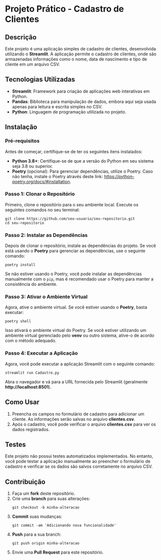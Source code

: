 # Projeto Prático - Cadastro de Clientes

## Descrição  
Este projeto é uma aplicação simples de cadastro de clientes, desenvolvida utilizando o **Streamlit**. A aplicação permite o cadastro de clientes, onde são armazenadas informações como o nome, data de nascimento e tipo de cliente em um arquivo CSV.

## Tecnologias Utilizadas  
- **Streamlit**: Framework para criação de aplicações web interativas em Python.  
- **Pandas**: Biblioteca para manipulação de dados, embora aqui seja usada apenas para leitura e escrita simples no CSV.  
- **Python**: Linguagem de programação utilizada no projeto.

## Instalação

### Pré-requisitos  
Antes de começar, certifique-se de ter os seguintes itens instalados:
- **Python 3.8+**: Certifique-se de que a versão do Python em seu sistema seja 3.8 ou superior.
- **Poetry** (opcional): Para gerenciar dependências, utilize o Poetry. Caso não tenha, instale o Poetry através deste link: https://python-poetry.org/docs/#installation.

### Passo 1: Clonar o Repositório  
Primeiro, clone o repositório para o seu ambiente local. Execute os seguintes comandos no seu terminal:

```
git clone https://github.com/seu-usuario/seu-repositorio.git
cd seu-repositorio
```

### Passo 2: Instalar as Dependências  
Depois de clonar o repositório, instale as dependências do projeto. Se você está usando o **Poetry** para gerenciar as dependências, use o seguinte comando:

```
poetry install
```

Se não estiver usando o Poetry, você pode instalar as dependências manualmente com o `pip`, mas é recomendado usar o Poetry para manter a consistência do ambiente.

### Passo 3: Ativar o Ambiente Virtual  
Agora, ative o ambiente virtual. Se você estiver usando o **Poetry**, basta executar:

```
poetry shell
```

Isso ativará o ambiente virtual do Poetry. Se você estiver utilizando um ambiente virtual gerenciado pelo **venv** ou outro sistema, ative-o de acordo com o método adequado.

### Passo 4: Executar a Aplicação  
Agora, você pode executar a aplicação Streamlit com o seguinte comando:

```
streamlit run Cadastro.py
```

Abra o navegador e vá para a URL fornecida pelo Streamlit (geralmente **http://localhost:8501**).

## Como Usar

1. Preencha os campos no formulário de cadastro para adicionar um cliente. As informações serão salvas no arquivo **clientes.csv**.  
2. Após o cadastro, você pode verificar o arquivo **clientes.csv** para ver os dados registrados.

## Testes  
Este projeto não possui testes automatizados implementados. No entanto, você pode testar a aplicação manualmente ao preencher o formulário de cadastro e verificar se os dados são salvos corretamente no arquivo CSV.

## Contribuição

1. Faça um **fork** deste repositório.
2. Crie uma **branch** para suas alterações:
   ```
   git checkout -b minha-alteracao
   ```
3. **Commit** suas mudanças:
   ```
   git commit -am 'Adicionando nova funcionalidade'
   ```
4. **Push** para a sua branch:
   ```
   git push origin minha-alteracao
   ```
5. Envie uma **Pull Request** para este repositório.
